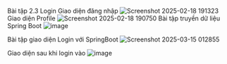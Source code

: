 Bài tập 2.3 Login
Giao diện đăng nhập
![Screenshot 2025-02-18 191323](https://github.com/user-attachments/assets/ac3dd9a1-191c-47cd-9d12-4f004dd6d3b5)
Giao diện Profile
![Screenshot 2025-02-18 190750](https://github.com/user-attachments/assets/ba02e915-f3d3-40e7-ab9e-c2520f845f04)
Bài tập truyền dữ liệu Spring Boot
![image](https://github.com/user-attachments/assets/573aa7bb-8973-4cbc-b7a2-5645027f0513)

Bài tập giao diện Login với SpringBoot
![Screenshot 2025-03-15 012855](https://github.com/user-attachments/assets/1955e767-0dc2-43e9-955f-7d78095d1dfe)

Giao diện sau khi login vào
![image](https://github.com/user-attachments/assets/37fc0df0-1a64-4e68-90d9-49c3600d014d)

